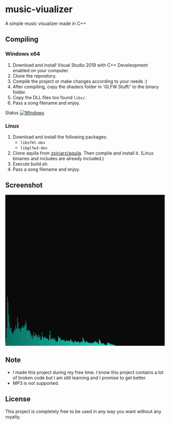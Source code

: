 # music-viualizer
A simple music visualizer made in C++

## Compiling

### Windows x64
1) Download and install Visual Studio 2019 with C++ Develeopment enabled on your computer.
2) Clone the repository.
3) Compile the project or make changes according to your needs :)
4) After compiling, copy the shaders folder in 'GLFW Stuff/' to the binary folder.
5) Copy the DLL files too found `libs/`.
6) Pass a song filename and enjoy.

Status [![Windows](https://github.com/dotslashinit-sh/music-visualizer/actions/workflows/msbuild.yml/badge.svg)](https://github.com/dotslashinit-sh/music-visualizer/actions/workflows/msbuild.yml)

### Linux
1) Download and install the following packages:
      - `libsfml-dev`
      - `libglfw3-dev`
2) Clone aquila from [zsiciarz/aquila](https://github.com/zsiciarz/aquila). Then compile and install it. (Linux binaries and includes are already included.)
3) Execute build.sh.
4) Pass a song filename and enjoy.

## Screenshot
![visualizer-gif](images/visualizer-updated.gif)

## Note
- I made this project during my free time. I know this project contains a lot of broken code but I am still learning and I promise to get better.
- MP3 is not supported.

## License
This project is completely free to be used in any way you want without any royalty.
